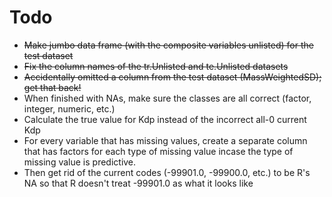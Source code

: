 Todo
====

- ~~Make jumbo data frame (with the composite variables unlisted) for the test dataset~~
- ~~Fix the column names of the tr.Unlisted and te.Unlisted datasets~~
- ~~Accidentally omitted a column from the test dataset (MassWeightedSD); get that back!~~
- When finished with NAs, make sure the classes are all correct (factor, integer, numeric, etc.)
- Calculate the true value for Kdp instead of the incorrect all-0 current Kdp
- For every variable that has missing values, create a separate column that has factors for each type of missing value incase the type of missing value is predictive. 
- Then get rid of the current codes (-99901.0, -99900.0, etc.) to be R's NA so that R doesn't treat -99901.0 as what it looks like
